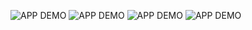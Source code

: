 ![APP DEMO](app/src/main/res/drawable/firstpage.png?raw=true "Screenshot")
![APP DEMO](app/src/main/res/drawable/secondpage.png?raw=true "Screenshot")
![APP DEMO](app/src/main/res/drawable/four.png?raw=true "Screenshot")
![APP DEMO](app/src/main/res/drawable/last.png?raw=true "Screenshot")

